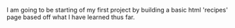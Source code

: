 I am going to be starting of my first project by building a basic html 'recipes' page based off what I have learned thus far.
